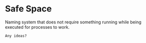# Safe Space

Naming system that does not require something running while being executed for processes to work.

`Any ideas?`

